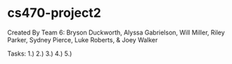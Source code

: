 # cs470-project2

Created By Team 6: Bryson Duckworth, Alyssa Gabrielson, Will Miller, Riley Parker, Sydney Pierce, Luke Roberts, & Joey Walker

Tasks:
  1.)
  2.)
  3.)
  4.)
  5.)
